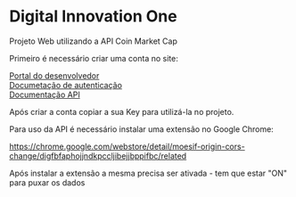 # Digital Innovation One
Projeto Web utilizando a API Coin Market Cap <br>

Primeiro é necessário criar uma conta no site:

[Portal do desenvolvedor](https://pro.coinmarketcap.com/account) <br>
[Documetação de autenticação](https://coinmarketcap.com/api/documentation/v1/#section/Authentication) <br>
[Documentação API](https://coinmarketcap.com/api/documentation/v1/#) <br>

Após criar a conta copiar a sua Key para utilizá-la no projeto.

Para uso da API é necessário instalar uma extensão no Google Chrome:

https://chrome.google.com/webstore/detail/moesif-origin-cors-change/digfbfaphojjndkpccljibejjbppifbc/related

Após instalar a extensão a mesma precisa ser ativada - tem que estar "ON" para puxar os dados
